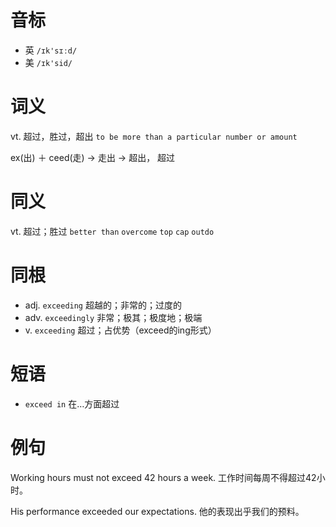 # 音标

- 英 `/ɪk'sɪːd/`
- 美 `/ɪk'sid/`

# 词义

vt. 超过，胜过，超出
`to be more than a particular number or amount`



ex(出) ＋ ceed(走) → 走出 → 超出， 超过

# 同义

vt. 超过；胜过
`better than` `overcome` `top` `cap` `outdo`

# 同根

- adj. `exceeding` 超越的；非常的；过度的
- adv. `exceedingly` 非常；极其；极度地；极端
- v. `exceeding` 超过；占优势（exceed的ing形式）

# 短语

- `exceed in` 在…方面超过

# 例句

Working hours must not exceed 42 hours a week.
工作时间每周不得超过42小时。

His performance exceeded our expectations.
他的表现出乎我们的预料。



